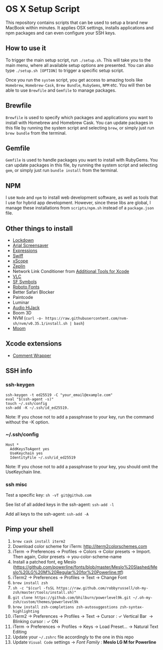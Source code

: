 # OS X Setup Script

This repository contains scripts that can be used to setup a brand new
MacBook within minutes. It applies OSX settings, installs applications
and npm packages and can even configure your SSH keys.


## How to use it

To trigger the main setup script, run `./setup.sh`. This will take you
to the main menu, where all available setup options are presented. You
can also type `./setup.sh [OPTION]` to trigger a specific setup script.

Once you run the `system` script, you get access to amazing tools like
`Homebrew`, `Homebrew-Cask`, `Brew Bundle`, `RubyGems`, `NPM` etc. You
will then be able to use `Brewfile` and `Gemfile` to manage packages.


## Brewfile

`Brewfile` is used to specify which packages and applications you want
to install with Homebrew and Homebrew Cask. You can update packages in
this file by running the system script and selecting `brew`, or simply
just run `brew bundle` from the terminal.


## Gemfile

`Gemfile` is used to handle packages you want to install with RubyGems.
You can update packages in this file, by running the system script and
selecting `gem`, or simply just run `bundle install` from the terminal.


## NPM

I use `Node` and `npm` to install web development software, as well as
tools that I use for hybrid app development. However, since these libs
are global, I manage these installations from `scripts/npm.sh` instead
of a `package.json` file.


## Other things to install
- [Lockdown](https://lockdownhq.com)
- [Arial Screensaver](https://github.com/JohnCoates/Aerial)
- [Expressions](https://www.apptorium.com/expressions)
- [Swiff](https://github.com/agens-no/swiff)
- [xScope](https://xscopeapp.com)
- [Zeplin](https://zpl.io/download-mac)
- Network Link Conditioner from [Additional Tools for Xcode](https://download.developer.apple.com/Developer_Tools/Additional_Tools_for_Xcode_11_GM_Seed/Additional_Tools_for_Xcode_11_GM_Seed.dmg)
- [VLC](https://www.videolan.org/vlc/)
- [SF Symbols](https://developer.apple.com/design/downloads/SF-Symbols.dmg)
- [Roboto Fonts](https://fonts.google.com/specimen/Roboto)
- Better Safari Blocker
- Paintcode
- Luminar
- [Audio HiJack](https://rogueamoeba.com/audiohijack/)
- Boom 3D
- NVM (`curl -o- https://raw.githubusercontent.com/nvm-sh/nvm/v0.35.1/install.sh | bash`)
- [Moom](https://manytricks.com/moom/)

## Xcode extensions
- [Comment Wrapper](https://apps.apple.com/se/app/comment-wrapper-for-xcode/id1377998565?l=en&mt=12)

## SSH info


### ssh-keygen
```
ssh-keygen -t ed25519 -C "your_email@example.com"
eval "$(ssh-agent -s)"
touch ~/.ssh/config
ssh-add -K ~/.ssh/id_ed25519. 
```
Note: If you chose not to add a passphrase to your key, run the command without the -K option.

### ~/.ssh/config
```
Host *
  AddKeysToAgent yes
  UseKeychain yes
  IdentityFile ~/.ssh/id_ed25519
```
Note: If you chose not to add a passphrase to your key, you should omit the UseKeychain line.

### ssh misc

Test a specific key: `sh -vT git@github.com`

See list of all added keys in the ssh-agent:  `ssh-add -l`

Add all keys to the ssh-agent: `ssh-add -A`


## Pimp your shell
1. ```brew cask install iterm2```
2. Download color scheme for iTerm: http://iterm2colorschemes.com
3. iTerm → Preferences → Profiles → Colors → Color presets → Import. Then again, Color presets → you-color-scheme-name
4. Install a patched font, eg Meslo (https://github.com/powerline/fonts/blob/master/Meslo%20Slashed/Meslo%20LG%20M%20Regular%20for%20Powerline.ttf)
5. iTerm2 → Preferences → Profiles → Text → Change Font
6. ```brew install zsh```
7. ```sh -c "$(curl -fsSL https://raw.github.com/robbyrussell/oh-my-zsh/master/tools/install.sh)"```
8. ```git clone https://github.com/bhilburn/powerlevel9k.git ~/.oh-my-zsh/custom/themes/powerlevel9k```
9. ```brew install zsh-completions zsh-autosuggestions zsh-syntax-highlighting```
10. iTerm2 → Preferences → Profiles → Text → Cursor : ✓ Vertical Bar  → Blinking cursor : ✓ ON
11. iTerm → Preferences → Profiles → Keys → Load Preset… → Natural Text Editing 
12. Update your `~/.zshrc` file accordingly to the one in this repo
13. Update `Visual Code` settings -> *Font Family* : **Meslo LG M for Powerline**


